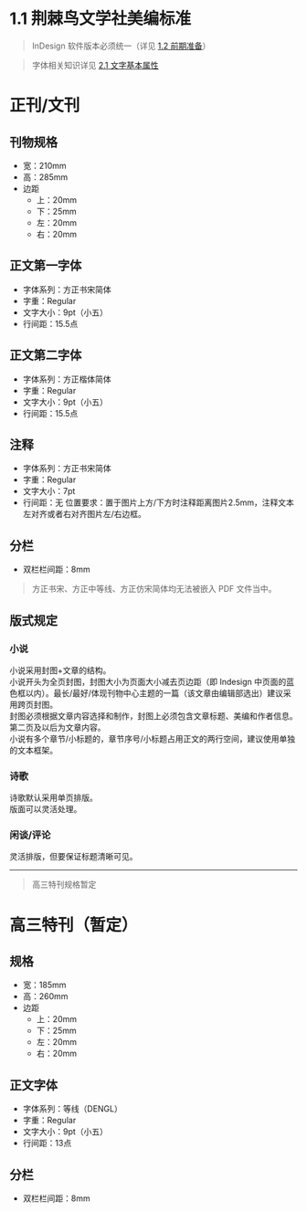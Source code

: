 # 1.1 荆棘鸟文学社美编标准

>InDesign 软件版本必须统一（详见 [1.2 前期准备](1.2.md)）

> 字体相关知识详见 [2.1 文字基本属性](../ChapterNo2/2.1.md)
# 正刊/文刊

## 刊物规格
- 宽：210mm
- 高：285mm
- 边距
    - 上：20mm
    - 下：25mm
    - 左：20mm
    - 右：20mm

## 正文第一字体
- 字体系列：方正书宋简体
- 字重：Regular
- 文字大小：9pt（小五）
- 行间距：15.5点

## 正文第二字体
- 字体系列：方正楷体简体
- 字重：Regular
- 文字大小：9pt（小五）
- 行间距：15.5点

## 注释
- 字体系列：方正书宋简体
- 字重：Regular
- 文字大小：7pt
- 行间距：无
位置要求：置于图片上方/下方时注释距离图片2.5mm，注释文本左对齐或者右对齐图片左/右边框。

## 分栏
- 双栏栏间距：8mm

> 方正书宋、方正中等线、方正仿宋简体均无法被嵌入 PDF 文件当中。

## 版式规定  
### 小说
小说采用封图+文章的结构。  
小说开头为全页封图，封图大小为页面大小减去页边距（即 Indesign 中页面的蓝色框以内）。最长/最好/体现刊物中心主题的一篇（该文章由编辑部选出）建议采用跨页封图。  
封图必须根据文章内容选择和制作，封图上必须包含文章标题、美编和作者信息。  
第二页及以后为文章内容。  
小说有多个章节/小标题的，章节序号/小标题占用正文的两行空间，建议使用单独的文本框架。  
  
### 诗歌  
诗歌默认采用单页排版。  
版面可以灵活处理。  

### 闲谈/评论  
灵活排版，但要保证标题清晰可见。  

-----

> 高三特刊规格暂定
# 高三特刊（暂定）
## 规格
- 宽：185mm
- 高：260mm
- 边距
    - 上：20mm
    - 下：25mm
    - 左：20mm
    - 右：20mm

## 正文字体
- 字体系列：等线（DENGL）
- 字重：Regular
- 文字大小：9pt（小五）
- 行间距：13点

## 分栏
- 双栏栏间距：8mm